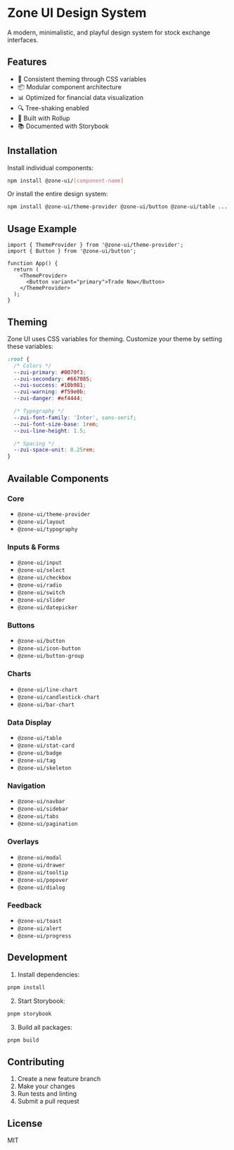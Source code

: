 # Zone UI Design System

A modern, minimalistic, and playful design system for stock exchange interfaces.

## Features

- 🎨 Consistent theming through CSS variables
- 📦 Modular component architecture
- 📊 Optimized for financial data visualization
- 🔍 Tree-shaking enabled
- 🚀 Built with Rollup
- 📚 Documented with Storybook

## Installation

Install individual components:

```bash
npm install @zone-ui/[component-name]
```

Or install the entire design system:

```bash
npm install @zone-ui/theme-provider @zone-ui/button @zone-ui/table ...
```

## Usage Example

```tsx
import { ThemeProvider } from '@zone-ui/theme-provider';
import { Button } from '@zone-ui/button';

function App() {
  return (
    <ThemeProvider>
      <Button variant="primary">Trade Now</Button>
    </ThemeProvider>
  );
}
```

## Theming

Zone UI uses CSS variables for theming. Customize your theme by setting these variables:

```css
:root {
  /* Colors */
  --zui-primary: #0070f3;
  --zui-secondary: #667085;
  --zui-success: #10b981;
  --zui-warning: #f59e0b;
  --zui-danger: #ef4444;

  /* Typography */
  --zui-font-family: 'Inter', sans-serif;
  --zui-font-size-base: 1rem;
  --zui-line-height: 1.5;

  /* Spacing */
  --zui-space-unit: 0.25rem;
}
```

## Available Components

### Core
- `@zone-ui/theme-provider`
- `@zone-ui/layout`
- `@zone-ui/typography`

### Inputs & Forms
- `@zone-ui/input`
- `@zone-ui/select`
- `@zone-ui/checkbox`
- `@zone-ui/radio`
- `@zone-ui/switch`
- `@zone-ui/slider`
- `@zone-ui/datepicker`

### Buttons
- `@zone-ui/button`
- `@zone-ui/icon-button`
- `@zone-ui/button-group`

### Charts
- `@zone-ui/line-chart`
- `@zone-ui/candlestick-chart`
- `@zone-ui/bar-chart`

### Data Display
- `@zone-ui/table`
- `@zone-ui/stat-card`
- `@zone-ui/badge`
- `@zone-ui/tag`
- `@zone-ui/skeleton`

### Navigation
- `@zone-ui/navbar`
- `@zone-ui/sidebar`
- `@zone-ui/tabs`
- `@zone-ui/pagination`

### Overlays
- `@zone-ui/modal`
- `@zone-ui/drawer`
- `@zone-ui/tooltip`
- `@zone-ui/popover`
- `@zone-ui/dialog`

### Feedback
- `@zone-ui/toast`
- `@zone-ui/alert`
- `@zone-ui/progress`

## Development

1. Install dependencies:
```bash
pnpm install
```

2. Start Storybook:
```bash
pnpm storybook
```

3. Build all packages:
```bash
pnpm build
```

## Contributing

1. Create a new feature branch
2. Make your changes
3. Run tests and linting
4. Submit a pull request

## License

MIT
